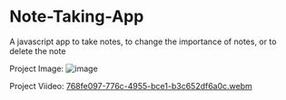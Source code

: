 # Note-Taking-App
A javascript app to take notes, to change the importance of notes, or to delete the note

Project Image:
![image](https://user-images.githubusercontent.com/106266636/202096108-30384832-cf8b-4729-9f86-fe45550354c7.png)


Project Viideo:
[768fe097-776c-4955-bce1-b3c652df6a0c.webm](https://user-images.githubusercontent.com/106266636/202095885-a804813b-a008-4585-9fee-7428e5621470.webm)
